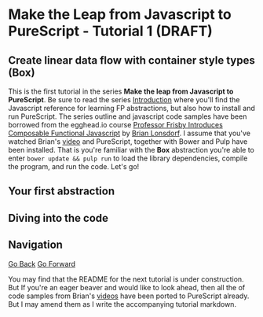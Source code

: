 # Make the Leap from Javascript to PureScript - Tutorial 1 (DRAFT)

## Create linear data flow with container style types (Box)

This is the first tutorial in the series **Make the leap from Javascript to PureScript**.  Be sure to read the series [Introduction](http://github/adkelley/javascript-to-purescript/README.md) where you'll find the Javascript reference for learning FP abstractions, but also how to install and run PureScript. The series outline and javascript code samples have been borrowed from the egghead.io course [Professor Frisby Introduces Composable Functional Javascript](https://egghead.io/courses/professor-frisby-introduces-composable-functional-javascript) by
[Brian Lonsdorf](https://github.com/DrBoolean). I assume that you've watched Brian's [video](https://egghead.io/lessons/javascript-linear-data-flow-with-container-style-types-box) and PureScript, together with Bower and Pulp have been installed.  That is you're familiar with the **Box** abstraction you're able to enter `bower update && pulp run` to load the library dependencies, compile the program, and run the code.  Let's go!

## Your first abstraction

## Diving into the code


## Navigation
[Go Back](https://github.com/adkelley/fp-javascript-to-purescript/tut01/README.md)
[Go Forward](https://github.com/adkelley/fp-javascript-to-purescript/tut02/README.md)

You may find that the README for the next tutorial is under construction. But If you're an eager beaver and would like to look ahead, then all the of code samples from Brian's [videos](https://egghead.io/courses/professor-frisby-introduces-composable-functional-javascript) have been ported to PureScript already. But I may amend them as I write the accompanying tutorial markdown.  
